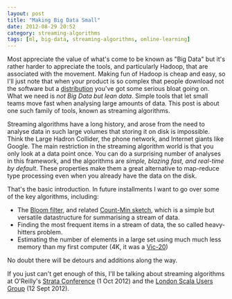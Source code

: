 ```yaml
---
layout: post
title: "Making Big Data Small"
date: 2012-08-29 20:52
category: streaming-algorithms
tags: [ml, big-data, streaming-algorithms, online-learning]
---
```


Most appreciate the value of what's come to be known as "Big Data" but it's rather harder to appreciate the tools, and particularly Hadoop, that are associated with the movement. Making fun of Hadoop is cheap and easy, so I'll just note that when your product is so complex that people download not the software but a  [distribution](https://ccp.cloudera.com/display/SUPPORT/Downloads) you've got some serious bloat going on. What we need is *not Big Data but lean data*. Simple tools that let small teams move fast when analysing large amounts of data. This post is about one such family of tools, known as streaming algorithms.

Streaming algorithms have a long history, and arose from the need to analyse data in such large volumes that storing it on disk is impossible. Think the Large Hadron Collider, the phone network, and Internet giants like Google. The main restriction in the streaming algorithm world is that you only look at a data point once. You can do a surprising number of analyses in this framework, and the algorithms are *simple, blazing fast, and real-time by default*. These properties make them a great alternative to map-reduce type processing even when you already have the data on the disk.

That's the basic introduction. In future installments I want to go over some of the key algorithms, including:

- The [Bloom filter](http://en.wikipedia.org/wiki/Bloom_filter), and related [Count-Min sketch](http://en.wikipedia.org/wiki/Count-Min_sketch), which is a simple but versatile datastructure for summarising a stream of data.
- Finding the most frequent items in a stream of data, the so called heavy-hitters problem.
- Estimating the number of elements in a large set using much much less memory than my first computer (4K, it was a [Vic-20](http://en.wikipedia.org/wiki/Commodore_VIC-20))

No doubt there will be detours and additions along the way.

If you just can't get enough of this, I'll be talking about streaming algorithms at O'Reilly's [Strata Conference](http://strataconf.com/strataeu/public/schedule/detail/25984) (1 Oct 2012) and the [London Scala Users Group](http://www.meetup.com/london-scala/events/77517962/) (12 Sept 2012).
